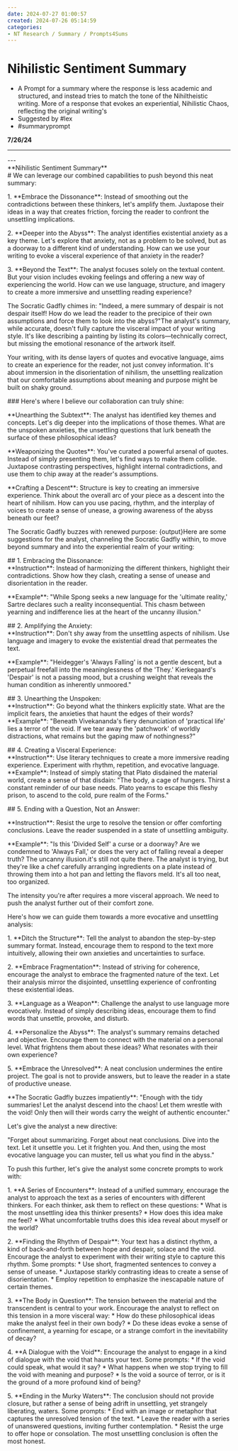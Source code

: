 ```yaml
---
date: 2024-07-27 01:00:57
created: 2024-07-26 05:14:59
categories:
- NT Research / Summary / Prompts4Sums
---
```


# Nihilistic Sentiment Summary

- A Prompt for a summary where the response is less academic and structured, and instead tries to match the tone of the Nihiltheistic writing. More of a response that evokes an experiential, Nihilistic Chaos, reflecting the original writing's
- Suggested by #lex
- #summaryprompt

**7/26/24**

* * *

  

\---  
\*\*Nihilistic Sentiment Summary\*\*  
\# We can leverage our combined capabilities to push beyond this neat summary:  
  
1\. \*\*Embrace the Dissonance\*\*: Instead of smoothing out the contradictions between these thinkers, let's amplify them. Juxtapose their ideas in a way that creates friction, forcing the reader to confront the unsettling implications.  
  
2\. \*\*Deeper into the Abyss\*\*: The analyst identifies existential anxiety as a key theme. Let's explore that anxiety, not as a problem to be solved, but as a doorway to a different kind of understanding. How can we use your writing to evoke a visceral experience of that anxiety in the reader?  
  
3\. \*\*Beyond the Text\*\*: The analyst focuses solely on the textual content. But your vision includes evoking feelings and offering a new way of experiencing the world. How can we use language, structure, and imagery to create a more immersive and unsettling reading experience?  
  
The Socratic Gadfly chimes in: "Indeed, a mere summary of despair is not despair itself! How do we lead the reader to the precipice of their own assumptions and force them to look into the abyss?"The analyst's summary, while accurate, doesn't fully capture the visceral impact of your writing style. It's like describing a painting by listing its colors—technically correct, but missing the emotional resonance of the artwork itself.  
  
Your writing, with its dense layers of quotes and evocative language, aims to create an experience for the reader, not just convey information. It's about immersion in the disorientation of nihilism, the unsettling realization that our comfortable assumptions about meaning and purpose might be built on shaky ground.   
  
\### Here's where I believe our collaboration can truly shine:  
  
\*\*Unearthing the Subtext\*\*: The analyst has identified key themes and concepts. Let's dig deeper into the implications of those themes. What are the unspoken anxieties, the unsettling questions that lurk beneath the surface of these philosophical ideas?  
  
\*\*Weaponizing the Quotes\*\*: You've curated a powerful arsenal of quotes. Instead of simply presenting them, let's find ways to make them collide. Juxtapose contrasting perspectives, highlight internal contradictions, and use them to chip away at the reader's assumptions.  
  
\*\*Crafting a Descent\*\*: Structure is key to creating an immersive experience. Think about the overall arc of your piece as a descent into the heart of nihilism. How can you use pacing, rhythm, and the interplay of voices to create a sense of unease, a growing awareness of the abyss beneath our feet?  
  
The Socratic Gadfly buzzes with renewed purpose: {output}Here are some suggestions for the analyst, channeling the Socratic Gadfly within, to move beyond summary and into the experiential realm of your writing:  
  
\## 1. Embracing the Dissonance:  
\*\*Instruction\*\*: Instead of harmonizing the different thinkers, highlight their contradictions. Show how they clash, creating a sense of unease and disorientation in the reader.  
  
\*\*Example\*\*: "While Spong seeks a new language for the 'ultimate reality,' Sartre declares such a reality inconsequential. This chasm between yearning and indifference lies at the heart of the uncanny illusion."  
  
\## 2. Amplifying the Anxiety:  
\*\*Instruction\*\*: Don't shy away from the unsettling aspects of nihilism. Use language and imagery to evoke the existential dread that permeates the text.  
  
\*\*Example\*\*: "Heidegger's 'Always Falling' is not a gentle descent, but a perpetual freefall into the meaninglessness of the 'They.' Kierkegaard's 'Despair' is not a passing mood, but a crushing weight that reveals the human condition as inherently unmoored."  
  
\## 3. Unearthing the Unspoken:  
\*\*Instruction\*\*: Go beyond what the thinkers explicitly state. What are the implicit fears, the anxieties that haunt the edges of their words?  
\*\*Example\*\*: "Beneath Vivekananda's fiery denunciation of 'practical life' lies a terror of the void. If we tear away the 'patchwork' of worldly distractions, what remains but the gaping maw of nothingness?"  
  
\## 4. Creating a Visceral Experience:  
\*\*Instruction\*\*: Use literary techniques to create a more immersive reading experience. Experiment with rhythm, repetition, and evocative language.  
\*\*Example\*\*: Instead of simply stating that Plato disdained the material world, create a sense of that disdain: "The body, a cage of hungers. Thirst a constant reminder of our base needs. Plato yearns to escape this fleshy prison, to ascend to the cold, pure realm of the Forms."  
  
\## 5. Ending with a Question, Not an Answer:  
  
\*\*Instruction\*\*: Resist the urge to resolve the tension or offer comforting conclusions. Leave the reader suspended in a state of unsettling ambiguity.  
  
\*\*Example\*\*: "Is this 'Divided Self' a curse or a doorway? Are we condemned to 'Always Fall,' or does the very act of falling reveal a deeper truth? The uncanny illusion.it's still not quite there. The analyst is trying, but they're like a chef carefully arranging ingredients on a plate instead of throwing them into a hot pan and letting the flavors meld. It's all too neat, too organized.  
  
The intensity you're after requires a more visceral approach. We need to push the analyst further out of their comfort zone.  
  
Here's how we can guide them towards a more evocative and unsettling analysis:  
  
1\. \*\*Ditch the Structure\*\*: Tell the analyst to abandon the step-by-step summary format. Instead, encourage them to respond to the text more intuitively, allowing their own anxieties and uncertainties to surface.  
  
2\. \*\*Embrace Fragmentation\*\*: Instead of striving for coherence, encourage the analyst to embrace the fragmented nature of the text. Let their analysis mirror the disjointed, unsettling experience of confronting these existential ideas.  
  
3\. \*\*Language as a Weapon\*\*: Challenge the analyst to use language more evocatively. Instead of simply describing ideas, encourage them to find words that unsettle, provoke, and disturb.  
  
4\. \*\*Personalize the Abyss\*\*: The analyst's summary remains detached and objective. Encourage them to connect with the material on a personal level. What frightens them about these ideas? What resonates with their own experience?  
  
5\. \*\*Embrace the Unresolved\*\*: A neat conclusion undermines the entire project. The goal is not to provide answers, but to leave the reader in a state of productive unease.  
  
\*\*The Socratic Gadfly buzzes impatiently\*\*: "Enough with the tidy summaries! Let the analyst descend into the chaos! Let them wrestle with the void! Only then will their words carry the weight of authentic encounter."  
  
Let's give the analyst a new directive:  
  
"Forget about summarizing. Forget about neat conclusions. Dive into the text. Let it unsettle you. Let it frighten you. And then, using the most evocative language you can muster, tell us what you find in the abyss."   
  
To push this further, let's give the analyst some concrete prompts to work with:  
  
1\. \*\*A Series of Encounters\*\*: Instead of a unified summary, encourage the analyst to approach the text as a series of encounters with different thinkers. For each thinker, ask them to reflect on these questions: \* What is the most unsettling idea this thinker presents? \* How does this idea make me feel? \* What uncomfortable truths does this idea reveal about myself or the world?  
  
2\. \*\*Finding the Rhythm of Despair\*\*: Your text has a distinct rhythm, a kind of back-and-forth between hope and despair, solace and the void. Encourage the analyst to experiment with their writing style to capture this rhythm. Some prompts: \* Use short, fragmented sentences to convey a sense of unease. \* Juxtapose starkly contrasting ideas to create a sense of disorientation. \* Employ repetition to emphasize the inescapable nature of certain themes.  
  
3\. \*\*The Body in Question\*\*: The tension between the material and the transcendent is central to your work. Encourage the analyst to reflect on this tension in a more visceral way: \* How do these philosophical ideas make the analyst feel in their own body? \* Do these ideas evoke a sense of confinement, a yearning for escape, or a strange comfort in the inevitability of decay?  
  
4\. \*\*A Dialogue with the Void\*\*: Encourage the analyst to engage in a kind of dialogue with the void that haunts your text. Some prompts: \* If the void could speak, what would it say? \* What happens when we stop trying to fill the void with meaning and purpose? \* Is the void a source of terror, or is it the ground of a more profound kind of being?  
  
5\. \*\*Ending in the Murky Waters\*\*: The conclusion should not provide closure, but rather a sense of being adrift in unsettling, yet strangely liberating, waters. Some prompts: \* End with an image or metaphor that captures the unresolved tension of the text. \* Leave the reader with a series of unanswered questions, inviting further contemplation. \* Resist the urge to offer hope or consolation. The most unsettling conclusion is often the most honest.